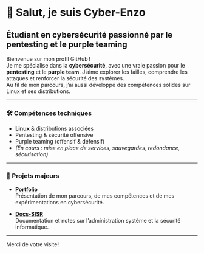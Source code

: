 # 👋 Salut, je suis Cyber-Enzo

## Étudiant en cybersécurité passionné par le pentesting et le purple teaming

Bienvenue sur mon profil GitHub !  
Je me spécialise dans la **cybersécurité**, avec une vraie passion pour le **pentesting** et le **purple team**. J’aime explorer les failles, comprendre les attaques et renforcer la sécurité des systèmes.  
Au fil de mon parcours, j’ai aussi développé des compétences solides sur Linux et ses distributions.

---

### 🛠️ Compétences techniques

- **Linux** & distributions associées
- Pentesting & sécurité offensive
- Purple teaming (offensif & défensif)
- *(En cours : mise en place de services, sauvegardes, redondance, sécurisation)*

---

### 🚀 Projets majeurs

- [**Portfolio**](https://github.com/Cyber-Enzo/portfolio)  
  Présentation de mon parcours, de mes compétences et de mes expérimentations en cybersécurité.

- [**Docs-SISR**](https://github.com/Cyber-Enzo/Docs-SISR)  
  Documentation et notes sur l’administration système et la sécurité informatique.

---

Merci de votre visite !
